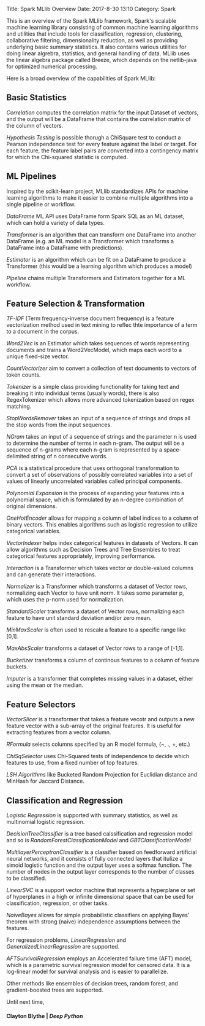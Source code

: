 Title: Spark MLlib Overview
Date: 2017-8-30 13:10
Category: Spark 

This is an overview of the Spark MLlib framework, Spark's scalable machine learning library consisting of common machine learning algorithms and utilities that include tools for classification, regression, clustering, collaborative filtering, dimensionality reduction, as well as providing underlying basic summary statistics. It also contains various utilities for doing linear algrebra, statistics, and general handling of data. MLlib uses the linear algebra package called Breeze, which depends on the netlib-java for optimized numerical processing. 

Here is a broad overview of the capabilities of Spark MLlib: 

## Basic Statistics 
*Correlation* computes the correlation matrix for the input Dataset of vectors, and the output will be a DataFrame that contains the correlation matrix of the column of vectors. 

*Hypothesis Testing* is possible thorugh a ChiSquare test to conduct a Pearson independence test for every feature against the label or target. For each feature, the feature label pairs are converted into a contingency matrix for which the Chi-squared statistic is computed. 


## ML Pipelines
Inspired by the scikit-learn project, MLlib standardizes APIs for machine learning algorithms to make it easier to combine multiple algorithms into a single pipeline or workflow. 

*DataFrame* ML API uses DataFrame form Spark SQL as an ML dataset, which can hold a variety of data types.

*Transformer* is an algorithm that can transform one DataFrame into another DataFrame (e.g. an ML model is a Transformer which transforms a DataFrame into a DataFrame with predictions). 

*Estimator* is an algorithm which can be fit on a DataFrame to produce a Transformer (this would be a learning algorithm which produces a model)

*Pipeline* chains multiple Transformers and Estimators together for a ML workflow.

## Feature Selection & Transformation

*TF-IDF* (Term frequency-inverse document frequency) is a feature vectorization method used in text mining to reflec thte importance of a term to a document in the corpus.

*Word2Vec* is an Estimator which takes sequences of words representing documents and trains a Word2VecModel, which maps each word to a unique fixed-size vector. 

*CountVectorizer* aim to convert a collection of text documents to vectors of token counts.

*Tokenizer* is a simple class providing functionality for taking text and breaking it into individual terms (usually words), there is also RegexTokenizer which allows more advanced tokenization based on regex matching. 

*StopWordsRemover* takes an input of a sequence of strings and drops all the stop words from the input sequences.

*NGram* takes an input of a sequence of strings and the parameter n is used to determine the number of terms in each n-gram. The output will be a sequence of n-grams where each n-gram is represented by a space-delimited string of n consecutive words. 

*PCA* is a statistical procedure that uses orthogonal transformation to convert a set of observations of possibly correlated variables into a set of values of linearly uncorrelated variables called principal components. 

*Polynomial Expansion* is the process of expanding your features into a polynomial space, which is formulated by an n-degree combination of original dimensions. 

*OneHotEncoder* allows for mapping a column of label indices to a column of binary vectors. This enables algorithms such as logistic regression to utilize categorical variables. 

*VectorIndexer* helps index categorical features in datasets of Vectors. It can allow algorithms such as Decision Trees and Tree Ensembles to treat categorical features appropriately, improving performance. 

*Interaction* is a Transformer which takes vector or double-valued columns and can generate their interactions.

*Normalizer* is a Transformer which transforms a dataset of Vector rows, normalizing each Vector to have unit norm. It takes some parameter p, which uses the p-norm used for normalization. 

*StandardScaler* transforms a dataset of Vector rows, normalizing each feature to have unit standard deviation and/or zero mean. 

*MinMaxScaler* is often used to rescale a feature to a specific range like [0,1].

*MaxAbsScaler* transforms a dataset of Vector rows to a range of [-1,1].

*Bucketizer* transforms a column of continous features to a column of feature buckets.

*Imputer* is a transformer that completes missing values in a dataset, either using the mean or the median. 

## Feature Selectors
*VectorSlicer* is a transformer that takes a feature vecotr and outputs a new feature vector with a sub-array of the original features. It is useful for extracting features from a vector column.

*RFormula* selects columns specified by an R model formula, (~, ., +, etc.) 

*ChiSqSelector* uses Chi-Squared tests of independence to decide which features to use, from a fixed number of top features. 

*LSH Algorithms* like Bucketed Random Projection for Euclidian distance and MinHash for Jaccard Distance.

## Classification and Regression
*Logistic Regression* is supported with summary statistics, as well as multinomial logistic regression.

*DecisionTreeClassifier* is a tree based calssification and regression model and so is *RandomForestClassificationModel* and *GBTClassificationModel*

*MultilayerPerceptronClassifier* is a classifier based on feedforward artificial neural networks, and it consists of fully connected layers that itulize a simoid logistic function and the output layer uses a softmax function. The number of nodes in the output layer corresponds to the number of classes to be classified. 

*LinearSVC* is a support vector machine that represents a hyperplane or set of hyperplanes in a high or infinite dimensional space that can be used for classification, regression, or other tasks. 

*NaiveBayes* allows for simple probabilistic classifiers on applying Bayes' theorem with strong (naive) independence assumptions between the features.  

For regression problems, *LinearRegression* and *GeneralizedLinearRegression* are supported. 

*AFTSurvivalRegression* employs an Accelerated failure time (AFT) model, which is a parametric survival regression model for censored data. It is a log-linear model for survival analysis and is easier to parallelize. 

Other methods like ensembles of decision trees, random forest, and gradient-boosted trees are supported. 

Until next time,
#### Clayton Blythe | *Deep Python*


